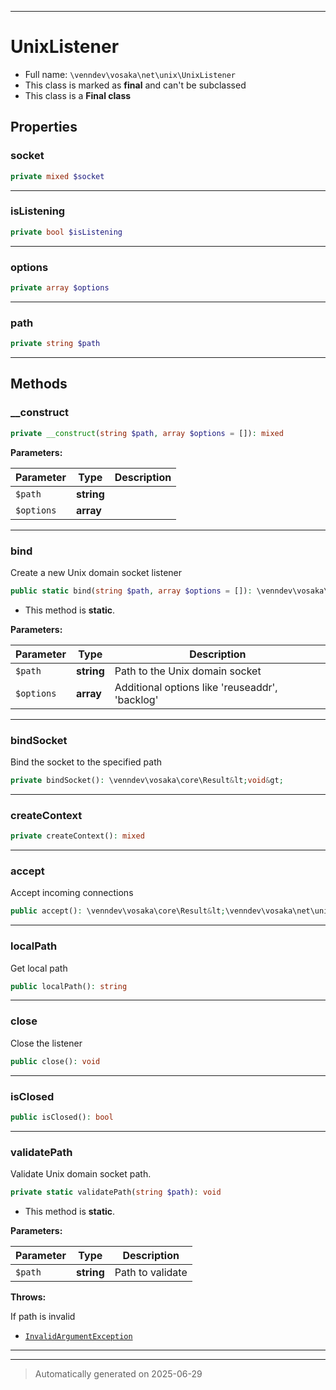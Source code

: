 ***

# UnixListener





* Full name: `\venndev\vosaka\net\unix\UnixListener`
* This class is marked as **final** and can't be subclassed
* This class is a **Final class**



## Properties


### socket



```php
private mixed $socket
```






***

### isListening



```php
private bool $isListening
```






***

### options



```php
private array $options
```






***

### path



```php
private string $path
```






***

## Methods


### __construct



```php
private __construct(string $path, array $options = []): mixed
```








**Parameters:**

| Parameter | Type | Description |
|-----------|------|-------------|
| `$path` | **string** |  |
| `$options` | **array** |  |





***

### bind

Create a new Unix domain socket listener

```php
public static bind(string $path, array $options = []): \venndev\vosaka\core\Result&lt;\venndev\vosaka\net\unix\UnixListener&gt;
```



* This method is **static**.




**Parameters:**

| Parameter | Type | Description |
|-----------|------|-------------|
| `$path` | **string** | Path to the Unix domain socket |
| `$options` | **array** | Additional options like &#039;reuseaddr&#039;, &#039;backlog&#039; |





***

### bindSocket

Bind the socket to the specified path

```php
private bindSocket(): \venndev\vosaka\core\Result&lt;void&gt;
```












***

### createContext



```php
private createContext(): mixed
```












***

### accept

Accept incoming connections

```php
public accept(): \venndev\vosaka\core\Result&lt;\venndev\vosaka\net\unix\UnixStream&gt;
```












***

### localPath

Get local path

```php
public localPath(): string
```












***

### close

Close the listener

```php
public close(): void
```












***

### isClosed



```php
public isClosed(): bool
```












***

### validatePath

Validate Unix domain socket path.

```php
private static validatePath(string $path): void
```



* This method is **static**.




**Parameters:**

| Parameter | Type | Description |
|-----------|------|-------------|
| `$path` | **string** | Path to validate |




**Throws:**
<p>If path is invalid</p>

- [`InvalidArgumentException`](../../../../InvalidArgumentException.md)



***


***
> Automatically generated on 2025-06-29
